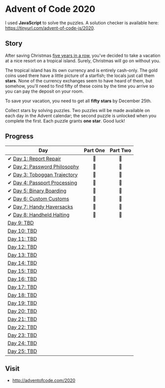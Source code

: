 # Advent of Code 2020

I used **JavaScript** to solve the puzzles.
A solution checker is available here: <https://tinyurl.com/advent-of-code-js/2020>.

## Story

After saving Christmas [five years in a row](https://adventofcode.com/events), you've decided to take a vacation at a nice resort on a tropical island. Surely, Christmas will go on without you.

The tropical island has its own currency and is entirely cash-only. The gold coins used there have a little picture of a starfish; the locals just call them **stars**. None of the currency exchanges seem to have heard of them, but somehow, you'll need to find fifty of these coins by the time you arrive so you can pay the deposit on your room.

To save your vacation, you need to get all **fifty stars** by December 25th.

Collect stars by solving puzzles. Two puzzles will be made available on each day in the Advent calendar; the second puzzle is unlocked when you complete the first. Each puzzle grants **one star**. Good luck!

## Progress

| Day  | Part One | Part Two |
|---|:---:|:---:|
| ✔ [Day 1: Report Repair](https://github.com/joanasesinando/advent-of-code/tree/master/2020/day1)| 🌟 | 🌟 |
| ✔ [Day 2: Password Philosophy](https://github.com/joanasesinando/advent-of-code/tree/master/2020/day2)| 🌟 | 🌟 |
| ✔ [Day 3: Toboggan Trajectory](https://github.com/joanasesinando/advent-of-code/tree/master/2020/day3)| 🌟 | 🌟 |
| ✔ [Day 4: Passport Processing](https://github.com/joanasesinando/advent-of-code/tree/master/2020/day4)| 🌟 | 🌟 |
| ✔ [Day 5: Binary Boarding](https://github.com/joanasesinando/advent-of-code/tree/master/2020/day5)| 🌟 | 🌟 |
| ✔ [Day 6: Custom Customs](https://github.com/joanasesinando/advent-of-code/tree/master/2020/day6)| 🌟 | 🌟 |
| ✔ [Day 7: Handy Haversacks](https://github.com/joanasesinando/advent-of-code/tree/master/2020/day7)| 🌟 | 🌟 |
| ✔ [Day 8: Handheld Halting](https://github.com/joanasesinando/advent-of-code/tree/master/2020/day8)| 🌟 | 🌟 |
| [Day 9: TBD]()| | |
| [Day 10: TBD]()| | |
| [Day 11: TBD]()| | |
| [Day 12: TBD]()| | |
| [Day 13: TBD]()| | |
| [Day 14: TBD]()| | |
| [Day 15: TBD]()| | |
| [Day 16: TBD]()| | |
| [Day 17: TBD]()| | |
| [Day 18: TBD]()| | |
| [Day 19: TBD]()| | |
| [Day 20: TBD]()| | |
| [Day 21: TBD]()| | |
| [Day 22: TBD]()| | |
| [Day 23: TBD]()| | |
| [Day 24: TBD]()| | |
| [Day 25: TBD]()| | |

## Visit
- http://adventofcode.com/2020